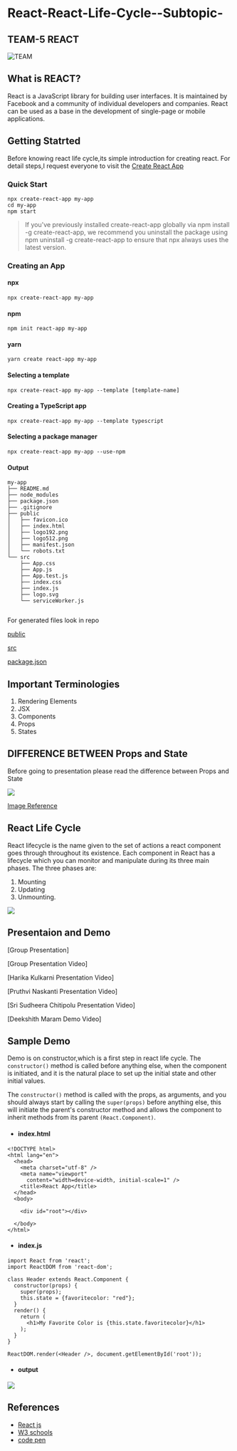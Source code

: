 # React-React-Life-Cycle--Subtopic-
## TEAM-5 REACT
![TEAM]()
## What is REACT?
React is a JavaScript library for building user interfaces. It is maintained by Facebook and a community of individual developers and companies. React can be used as a base in the development of single-page or mobile applications.

## Getting Statrted 
Before knowing react life cycle,its simple introduction for creating react. For detail steps,I request everyone to visit the 
[Create React App](https://create-react-app.dev/docs/documentation-intro)

### Quick Start
```
npx create-react-app my-app
cd my-app
npm start
```
> If you've previously installed create-react-app globally via npm install -g create-react-app, we recommend you uninstall the package using npm uninstall -g create-react-app to ensure that npx always uses the latest version.
### Creating an App
#### npx
```
npx create-react-app my-app
```
#### npm
```
npm init react-app my-app
```
#### yarn
```
yarn create react-app my-app
```
#### Selecting a template
```
npx create-react-app my-app --template [template-name]
```
#### Creating a TypeScript app
```
npx create-react-app my-app --template typescript
```
#### Selecting a package manager
```
npx create-react-app my-app --use-npm
```
#### Output
```
my-app
├── README.md
├── node_modules
├── package.json
├── .gitignore
├── public
│   ├── favicon.ico
│   ├── index.html
│   ├── logo192.png
│   ├── logo512.png
│   ├── manifest.json
│   └── robots.txt
└── src
    ├── App.css
    ├── App.js
    ├── App.test.js
    ├── index.css
    ├── index.js
    ├── logo.svg
    └── serviceWorker.js
    
```
For generated files look in repo

[public](https://github.com/sudheera96/React-React-Life-Cycle--Subtopic-/tree/master/public)

[src](https://github.com/sudheera96/React-React-Life-Cycle--Subtopic-/tree/master/src)

[package.json](https://github.com/sudheera96/React-React-Life-Cycle--Subtopic-/blob/master/package.json)

## Important Terminologies

1. Rendering Elements
2. JSX
3. Components
4. Props
5. States

## DIFFERENCE BETWEEN Props and State
Before going to presentation please read the difference between Props and State

![](https://github.com/sudheera96/React-React-Life-Cycle--Subtopic-/blob/master/maxresdefault.jpg)

[Image Reference](https://www.google.com/url?sa=i&url=https%3A%2F%2Fwww.youtube.com%2Fwatch%3Fv%3DaLmwln09Tbs&psig=AOvVaw0YpcIfD6KSfPekQkqmnZOF&ust=1586890918727000&source=images&cd=vfe&ved=0CAIQjRxqFwoTCNi757qL5ugCFQAAAAAdAAAAABAD)

## React Life Cycle
React  lifecycle is the name given to the set of actions a react component goes through throughout its existence.
Each component in React has a lifecycle which you can monitor and manipulate during its three main phases.
The three phases are: 
1. Mounting 
2. Updating
3. Unmounting.

![](https://github.com/sudheera96/React-React-Life-Cycle--Subtopic-/blob/master/Screenshot%20(41).png)

## Presentaion and Demo
[Group Presentation]

[Group Presentation Video]

[Harika Kulkarni Presentation Video]

[Pruthvi Naskanti Presentation Video]

[Sri Sudheera Chitipolu Presentation Video]

[Deekshith Maram Demo Video]




##  Sample Demo

Demo is on constructor,which is a first step in react life cycle.
The ```constructor()``` method is called before anything else, when the component is initiated, and it is the natural place to set up the initial state and other initial values.

The ```constructor()``` method is called with the props, as arguments, and you should always start by calling the ```super(props)``` before anything else, this will initiate the parent's constructor method and allows the component to inherit methods from its parent ```(React.Component)```.
* #### index.html
````
<!DOCTYPE html>
<html lang="en">
  <head>
    <meta charset="utf-8" />
    <meta name="viewport"
      content="width=device-width, initial-scale=1" />
    <title>React App</title>
  </head>
  <body>

    <div id="root"></div>

  </body>
</html>
````
* #### index.js
```
import React from 'react';
import ReactDOM from 'react-dom';

class Header extends React.Component {
  constructor(props) {
    super(props);
    this.state = {favoritecolor: "red"};
  }
  render() {
    return (
      <h1>My Favorite Color is {this.state.favoritecolor}</h1>
    );
  }
}

ReactDOM.render(<Header />, document.getElementById('root'));
```

* #### output 
![](https://github.com/sudheera96/React-React-Life-Cycle--Subtopic-/blob/master/Screenshot%20(42).png)


## References 
* [React js](https://reactjs.org/docs/getting-started.html)
* [W3 schools](https://www.w3schools.com/react/default.asp)
* [code pen](https://codepen.io/gaearon/pen/gwoJZk?editors=0010)

